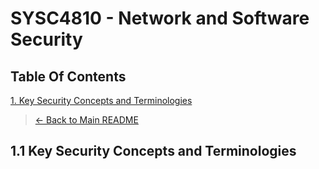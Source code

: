 # SYSC4810 - Network and Software Security

## Table Of Contents

[1. Key Security Concepts and Terminologies](#11-key-security-concepts-and-terminologies)
> [← Back to Main README](../../README.md)

## 1.1 Key Security Concepts and Terminologies

